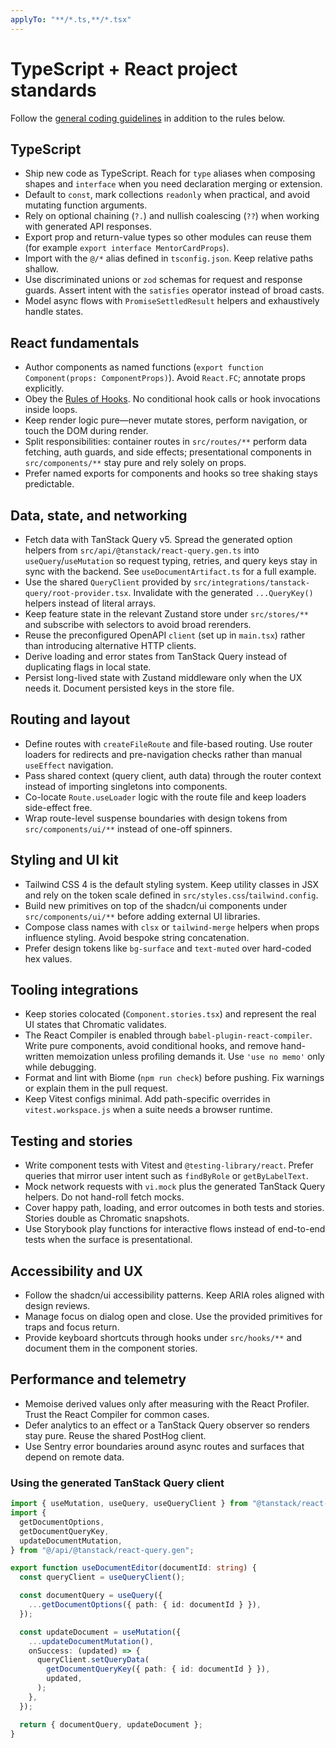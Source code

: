```yaml
---
applyTo: "**/*.ts,**/*.tsx"
---
```


# TypeScript + React project standards

Follow the [general coding guidelines](./general-coding.instructions.md) in addition to the rules below.

## TypeScript
- Ship new code as TypeScript. Reach for `type` aliases when composing shapes and `interface` when you need declaration merging or extension.
- Default to `const`, mark collections `readonly` when practical, and avoid mutating function arguments.
- Rely on optional chaining (`?.`) and nullish coalescing (`??`) when working with generated API responses.
- Export prop and return-value types so other modules can reuse them (for example `export interface MentorCardProps`).
- Import with the `@/*` alias defined in `tsconfig.json`. Keep relative paths shallow.
- Use discriminated unions or `zod` schemas for request and response guards. Assert intent with the `satisfies` operator instead of broad casts.
- Model async flows with `PromiseSettledResult` helpers and exhaustively handle states.

## React fundamentals
- Author components as named functions (`export function Component(props: ComponentProps)`). Avoid `React.FC`; annotate props explicitly.
- Obey the [Rules of Hooks](https://react.dev/reference/rules). No conditional hook calls or hook invocations inside loops.
- Keep render logic pure—never mutate stores, perform navigation, or touch the DOM during render.
- Split responsibilities: container routes in `src/routes/**` perform data fetching, auth guards, and side effects; presentational components in `src/components/**` stay pure and rely solely on props.
- Prefer named exports for components and hooks so tree shaking stays predictable.

## Data, state, and networking
- Fetch data with TanStack Query v5. Spread the generated option helpers from `src/api/@tanstack/react-query.gen.ts` into `useQuery`/`useMutation` so request typing, retries, and query keys stay in sync with the backend. See `useDocumentArtifact.ts` for a full example.
- Use the shared `QueryClient` provided by `src/integrations/tanstack-query/root-provider.tsx`. Invalidate with the generated `...QueryKey()` helpers instead of literal arrays.
- Keep feature state in the relevant Zustand store under `src/stores/**` and subscribe with selectors to avoid broad rerenders.
- Reuse the preconfigured OpenAPI `client` (set up in `main.tsx`) rather than introducing alternative HTTP clients.
- Derive loading and error states from TanStack Query instead of duplicating flags in local state.
- Persist long-lived state with Zustand middleware only when the UX needs it. Document persisted keys in the store file.

## Routing and layout
- Define routes with `createFileRoute` and file-based routing. Use router loaders for redirects and pre-navigation checks rather than manual `useEffect` navigation.
- Pass shared context (query client, auth data) through the router context instead of importing singletons into components.
- Co-locate `Route.useLoader` logic with the route file and keep loaders side-effect free.
- Wrap route-level suspense boundaries with design tokens from `src/components/ui/**` instead of one-off spinners.

## Styling and UI kit
- Tailwind CSS 4 is the default styling system. Keep utility classes in JSX and rely on the token scale defined in `src/styles.css`/`tailwind.config`.
- Build new primitives on top of the shadcn/ui components under `src/components/ui/**` before adding external UI libraries.
- Compose class names with `clsx` or `tailwind-merge` helpers when props influence styling. Avoid bespoke string concatenation.
- Prefer design tokens like `bg-surface` and `text-muted` over hard-coded hex values.

## Tooling integrations
- Keep stories colocated (`Component.stories.tsx`) and represent the real UI states that Chromatic validates.
- The React Compiler is enabled through `babel-plugin-react-compiler`. Write pure components, avoid conditional hooks, and remove hand-written memoization unless profiling demands it. Use `'use no memo'` only while debugging.
- Format and lint with Biome (`npm run check`) before pushing. Fix warnings or explain them in the pull request.
- Keep Vitest configs minimal. Add path-specific overrides in `vitest.workspace.js` when a suite needs a browser runtime.

## Testing and stories
- Write component tests with Vitest and `@testing-library/react`. Prefer queries that mirror user intent such as `findByRole` or `getByLabelText`.
- Mock network requests with `vi.mock` plus the generated TanStack Query helpers. Do not hand-roll fetch mocks.
- Cover happy path, loading, and error outcomes in both tests and stories. Stories double as Chromatic snapshots.
- Use Storybook play functions for interactive flows instead of end-to-end tests when the surface is presentational.

## Accessibility and UX
- Follow the shadcn/ui accessibility patterns. Keep ARIA roles aligned with design reviews.
- Manage focus on dialog open and close. Use the provided primitives for traps and focus return.
- Provide keyboard shortcuts through hooks under `src/hooks/**` and document them in the component stories.

## Performance and telemetry
- Memoise derived values only after measuring with the React Profiler. Trust the React Compiler for common cases.
- Defer analytics to an effect or a TanStack Query observer so renders stay pure. Reuse the shared PostHog client.
- Use Sentry error boundaries around async routes and surfaces that depend on remote data.

### Using the generated TanStack Query client

```ts
import { useMutation, useQuery, useQueryClient } from "@tanstack/react-query";
import {
  getDocumentOptions,
  getDocumentQueryKey,
  updateDocumentMutation,
} from "@/api/@tanstack/react-query.gen";

export function useDocumentEditor(documentId: string) {
  const queryClient = useQueryClient();

  const documentQuery = useQuery({
    ...getDocumentOptions({ path: { id: documentId } }),
  });

  const updateDocument = useMutation({
    ...updateDocumentMutation(),
    onSuccess: (updated) => {
      queryClient.setQueryData(
        getDocumentQueryKey({ path: { id: documentId } }),
        updated,
      );
    },
  });

  return { documentQuery, updateDocument };
}
```
